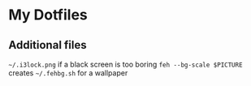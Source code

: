 # My Dotfiles

## Additional files
`~/.i3lock.png` if a black screen is too boring
`feh --bg-scale $PICTURE` creates `~/.fehbg.sh` for a wallpaper
